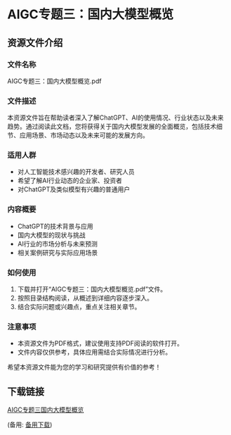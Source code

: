  # AIGC专题三：国内大模型概览

 ## 资源文件介绍

 ### 文件名称
 AIGC专题三：国内大模型概览.pdf

 ### 文件描述
 本资源文件旨在帮助读者深入了解ChatGPT、AI的使用情况、行业状态以及未来趋势。通过阅读此文档，您将获得关于国内大模型发展的全面概览，包括技术细节、应用场景、市场动态以及未来可能的发展方向。

 ### 适用人群
 - 对人工智能技术感兴趣的开发者、研究人员
 - 希望了解AI行业动态的企业家、投资者
 - 对ChatGPT及类似模型有兴趣的普通用户

 ### 内容概要
 - ChatGPT的技术背景与应用
 - 国内大模型的现状与挑战
 - AI行业的市场分析与未来预测
 - 相关案例研究与实际应用场景

 ### 如何使用
 1. 下载并打开“AIGC专题三：国内大模型概览.pdf”文件。
 2. 按照目录结构阅读，从概述到详细内容逐步深入。
 3. 结合实际问题或兴趣点，重点关注相关章节。

 ### 注意事项
 - 本资源文件为PDF格式，建议使用支持PDF阅读的软件打开。
 - 文件内容仅供参考，具体应用需结合实际情况进行分析。

 希望本资源文件能为您的学习和研究提供有价值的参考！

 ## 下载链接
 [AIGC专题三国内大模型概览](https://pan.quark.cn/s/71bc62ee1abe) 

 (备用: [备用下载](https://pan.baidu.com/s/1xtp0vB7CoCWHtaRBJ9y2lQ?pwd=1234))
